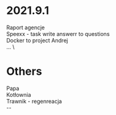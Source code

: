 # 2021.9.1
Raport agencje </br>
Speexx - task  write answerr to questions </br> 
Docker to project Andrej \
... \

# Others
Papa </br>
Kotłownia </br>
Trawnik - regenreacja </br>
--</br>
